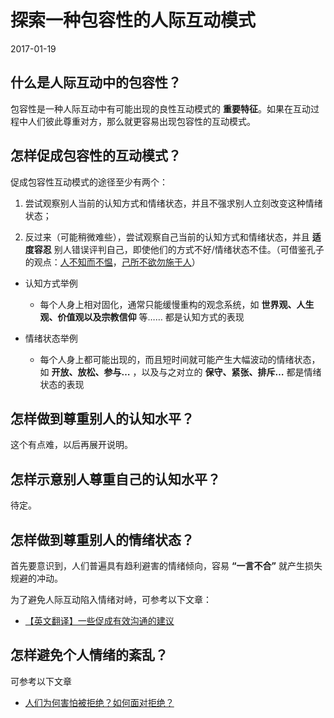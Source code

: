 # 探索一种包容性的人际互动模式

2017-01-19

## 什么是人际互动中的包容性？

包容性是一种人际互动中有可能出现的良性互动模式的 **重要特征**。如果在互动过程中人们彼此尊重对方，那么就更容易出现包容性的互动模式。

## 怎样促成包容性的互动模式？

促成包容性互动模式的途径至少有两个：

1) 尝试观察别人当前的认知方式和情绪状态，并且不强求别人立刻改变这种情绪状态；

2) 反过来（可能稍微难些），尝试观察自己当前的认知方式和情绪状态，并且 **适度容忍** 别人错误评判自己，即使他们的方式不好/情绪状态不佳。（可借鉴孔子的观点：[人不知而不愠](http://ctext.org/analects/zhs?searchu=%E4%BA%BA%E4%B8%8D%E7%9F%A5%E8%80%8C%E4%B8%8D%E6%84%A0%EF%BC%8C%E4%B8%8D%E4%BA%A6%E5%90%9B%E5%AD%90%E4%B9%8E%EF%BC%9F)，[己所不欲勿施于人](http://ctext.org/analects/zhs?searchu=%E5%B7%B1%E6%89%80%E4%B8%8D%E6%AC%B2%EF%BC%8C%E5%8B%BF%E6%96%BD%E4%BA%8E%E4%BA%BA)）

* 认知方式举例

    * 每个人身上相对固化，通常只能缓慢重构的观念系统，如 **世界观、人生观、价值观以及宗教信仰** 等…… 都是认知方式的表现

* 情绪状态举例

    * 每个人身上都可能出现的，而且短时间就可能产生大幅波动的情绪状态，如 **开放、放松、参与…** ，以及与之对立的 **保守、紧张、排斥…** 都是情绪状态的表现

## 怎样做到尊重别人的认知水平？

这个有点难，以后再展开说明。

## 怎样示意别人尊重自己的认知水平？

待定。

## 怎样做到尊重别人的情绪状态？

首先要意识到，人们普遍具有趋利避害的情绪倾向，容易 **“一言不合”** 就产生损失规避的冲动。

为了避免人际互动陷入情绪对峙，可参考以下文章：

* [【英文翻译】一些促成有效沟通的建议](https://quip.com/jZONA1ad2xAE) 

## 怎样避免个人情绪的紊乱？

可参考以下文章

* [人们为何害怕被拒绝？如何面对拒绝？](https://quip.com/8CsJAmlUKZPr)
